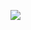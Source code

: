 <a href="https://git.io/streak-stats"><img src="https://streak-stats.demolab.com?user=NirjalaP"/></a>

